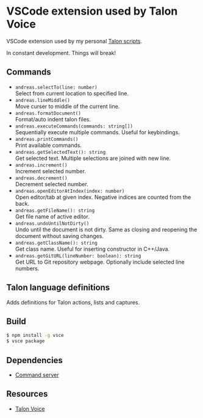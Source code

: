 # VSCode extension used by Talon Voice

VSCode extension used by my personal [Talon scripts](https://github.com/AndreasArvidsson/andreas-talon).

In constant development. Things will break!

## Commands

-   `andreas.selectTo(line: number)`  
     Select from current location to specified line.
-   `andreas.lineMiddle()`  
     Move curser to middle of the current line.
-   `andreas.formatDocument()`  
     Format/auto indent talon files.
-   `andreas.executeCommands(commands: string[])`  
    Sequentially execute multiple commands. Useful for keybindings.
-   `andreas.printCommands()`  
     Print available commands.
-   `andreas.getSelectedText(): string`  
    Get selected text. Multiple selections are joined with new line.
-   `andreas.increment()`  
    Increment selected number.
-   `andreas.decrement()`  
    Decrement selected number.
-   `andreas.openEditorAtIndex(index: number)`  
    Open editor/tab at given index. Negative indices are counted from the back.
-   `andreas.getFileName(): string`  
    Get file name of active editor.
-   `andreas.undoUntilNotDirty()`  
    Undo until the document is not dirty. Same as closing and reopening the document without saving changes.
-   `andreas.getClassName(): string`  
    Get class name. Useful for inserting constructor in C++/Java.
-   `andreas.getGitURL(lineNumber: boolean): string`  
    Get URL to Git repository webpage. Optionally include selected line numbers.

## Talon language definitions

Adds definitions for Talon actions, lists and captures.

## Build

```bash
$ npm install -g vsce
$ vsce package
```

## Dependencies

-   [Command server](https://marketplace.visualstudio.com/items?itemName=pokey.command-server)

## Resources

-   [Talon Voice](https://talonvoice.com)
